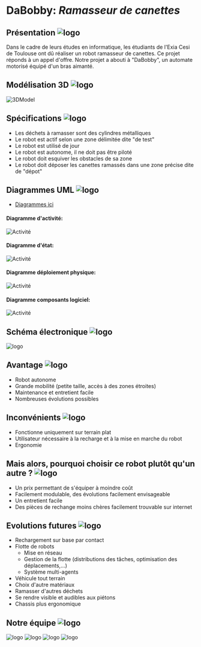 # DaBobby: *Ramasseur de canettes*
## Présentation ![logo](/Files/Images/Icones/bulle.png)
Dans le cadre de leurs études en informatique, les étudiants de l'Exia Cesi de Toulouse ont dû réaliser un robot ramasseur de canettes. Ce projet réponds à un appel d'offre.
Notre projet a abouti à "DaBobby", un automate motorisé équipé d'un bras aimanté.

## Modélisation 3D ![logo](/Files/Images/Icones/cube.png)

![3DModel](/Files/Images/3DModel.jpg)

## Spécifications ![logo](/Files/Images/Icones/rouage.png)
* Les déchets à ramasser sont des cylindres métalliques
* Le robot est actif selon une zone délimitée dite "de test"
* Le robot est utilisé de jour
* Le robot est autonome, il ne doit pas être piloté
* Le robot doit esquiver les obstacles de sa zone
* Le robot doit déposer les canettes ramassés dans une zone précise dite de "dépot"

## Diagrammes UML ![logo](/Files/Images/Icones/trombone.png)
* [Diagrammes ici](https://github.com/Bruhm/ProjetDABOBBY/tree/master/Files/Documents/Modélisations)
#### Diagramme d'activité:
![Activité](https://github.com/Bruhm/ProjetDABOBBY/blob/master/Files/Images/PNGDiagrammes/Activite.png)
#### Diagramme d'état:
![Activité](https://github.com/Bruhm/ProjetDABOBBY/blob/master/Files/Images/PNGDiagrammes/Etat.png)
#### Diagramme déploiement physique:
![Activité](https://github.com/Bruhm/ProjetDABOBBY/blob/master/Files/Images/PNGDiagrammes/Deploiement%20physique.png)
#### Diagramme composants logiciel:
![Activité](https://github.com/Bruhm/ProjetDABOBBY/blob/master/Files/Images/PNGDiagrammes/Composants%20Logiciels.png)




## Schéma électronique ![logo](/Files/Images/Icones/chip.png)

![logo](/Files/Images/montageelecv1.JPG)

## Avantage ![logo](/Files/Images/Icones/check.png)
* Robot autonome
* Grande mobilité (petite taille, accès à des zones étroites)
* Maintenance et entretient facile
* Nombreuses évolutions possibles

## Inconvénients ![logo](/Files/Images/Icones/arrowin.png)
* Fonctionne uniquement sur terrain plat
* Utilisateur nécessaire à la recharge et à la mise en marche du robot
* Ergonomie

## Mais alors, pourquoi choisir ce robot plutôt qu'un autre ? ![logo](/Files/Images/Icones/heartbeat.png)
* Un prix permettant de s'équiper à moindre coût
* Facilement modulable, des évolutions facilement envisageable
* Un entretient facile
* Des pièces de rechange moins chères facilement trouvable sur internet

## Evolutions futures ![logo](/Files/Images/Icones/ampoule.png)
* Rechargement sur base par contact
* Flotte de robots
  * Mise en réseau
  * Gestion de la flotte (distributions des tâches, optimisation des déplacements,...)
  * Système multi-agents
* Véhicule tout terrain
* Choix d'autre matériaux
* Ramasser d'autres déchets
* Se rendre visible et audibles aux piétons
* Chassis plus ergonomique

## Notre équipe ![logo](/Files/Images/Icones/graduation.png)
![logo](/Files/Images/Icones/MA.png)
![logo](/Files/Images/Icones/EA.png)
![logo](/Files/Images/Icones/CF.png)
![logo](/Files/Images/Icones/YG.png)

